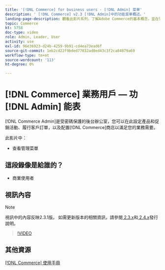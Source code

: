 ```yaml
---
title: '[!DNL Commerce] for business users - [!DNL Admin] 菜單'
description: ' [!DNL Commerce] v2.3 [!DNL Admin]中的功能菜單概述。'
landing-page-description: 觀看此影片系列，了解Adobe Commerce的基本概念，並在管理員中工作。
topic: Commerce
kt: 5758
doc-type: video
role: Admin, Leader, User
activity: use
exl-id: 96e36923-d24b-4259-9b91-cd4ea73ead6f
source-git-commit: 1eb2cd22f9bded77032ad0ed43c3f2ca84879a69
workflow-type: tm+mt
source-wordcount: '113'
ht-degree: 0%

---
```


# [!DNL Commerce] 業務用戶 — 功 [!DNL Admin] 能表

[!DNL Commerce Admin]是受密碼保護的後台辦公室，您可以在此設定產品和促銷活動、履行客戶訂單，以及配置[!DNL Commerce]商店以滿足您的業務需要。

此影片中：

- 查看管理菜單

## 這段錄像是給誰的？

- 商業使用者

## 視訊內容

>[!NOTE]
>
>視訊中的內容反映2.3.1版。 如需更新版本的相關資訊，請參閱[ 2.3.x](https://devdocs.magento.com/guides/v2.3/release-notes/bk-release-notes.html)和[ 2.4.x](https://devdocs.magento.com/guides/v2.4/release-notes/bk-release-notes.html)發行說明。

>[!VIDEO](https://video.tv.adobe.com/v/35942?quality=12&learn=on)

## 其他資源

[[!DNL Commerce] 使用手冊](https://docs.magento.com/)
